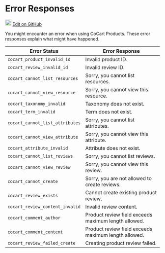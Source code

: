 # Error Responses #

<img src="images/github.svg" width="20" height="20" alt="GitHub Mark Logo"> [Edit on GitHub](https://github.com/co-cart/co-cart-docs/blob/master/source/includes/cocart-v1/products/_errors.md)

You might encounter an error when using CoCart Products. These error responses explain what might have happened.

| Error Status                            | Error Response                                       |
| --------------------------------------- | ---------------------------------------------------- |
| `cocart_product_invalid_id`             | Invalid product ID.                                  |
| `cocart_review_invalid_id`              | Invalid review ID.                                   |
| `cocart_cannot_list_resources`          | Sorry, you cannot list resources.                    |
| `cocart_cannot_view_resource`           | Sorry, you cannot view this resource.                |
| `cocart_taxonomy_invalid`               | Taxonomy does not exist.                             |
| `cocart_term_invalid`                   | Term does not exist.                                 |
| `cocart_cannot_list_attributes`         | Sorry, you cannot list attributes.                   |
| `cocart_cannot_view_attribute`          | Sorry, you cannot view this attribute.               |
| `cocart_attribute_invalid`              | Attribute does not exist.                            |
| `cocart_cannot_list_reviews`            | Sorry, you cannot list reviews.                      |
| `cocart_cannot_view_review`             | Sorry, you cannot view this review.                  |
| `cocart_cannot_create`                  | Sorry, you are not allowed to create reviews.        |
| `cocart_review_exists`                  | Cannot create existing product review.               |
| `cocart_review_content_invalid`         | Invalid review content.                              |
| `cocart_comment_author`                 | Product review field exceeds maximum length allowed. |
| `cocart_comment_content`                | Product review field exceeds maximum length allowed. |
| `cocart_review_failed_create`           | Creating product review failed.                      |